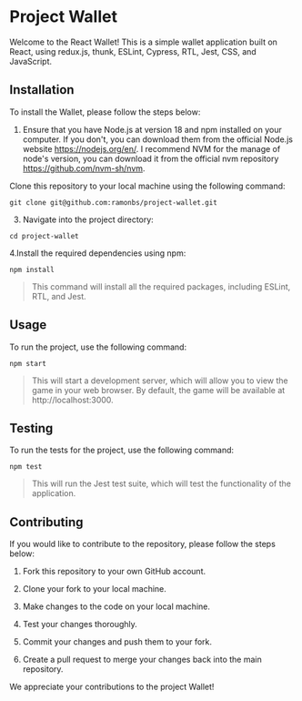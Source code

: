 # Project Wallet
Welcome to the React Wallet! This is a simple wallet application built on React, using redux.js, thunk, ESLint, Cypress, RTL, Jest, CSS, and JavaScript.

## Installation
To install the Wallet, please follow the steps below:

1. Ensure that you have Node.js at version 18 and npm installed on your computer. If you don't, you can download them from the official Node.js website https://nodejs.org/en/. I recommend NVM for the manage of node's version, you can download it from the official nvm repository https://github.com/nvm-sh/nvm.

Clone this repository to your local machine using the following command:
```
git clone git@github.com:ramonbs/project-wallet.git
```

3. Navigate into the project directory:
```
cd project-wallet
```

4.Install the required dependencies using npm:
```
npm install
```

> This command will install all the required packages, including ESLint, RTL, and Jest.

## Usage
To run the project, use the following command:
```
npm start
```

> This will start a development server, which will allow you to view the game in your web browser. By default, the game will be available at http://localhost:3000.

## Testing
To run the tests for the project, use the following command:
```
npm test
```
> This will run the Jest test suite, which will test the functionality of the application.

## Contributing
If you would like to contribute to the repository, please follow the steps below:

1. Fork this repository to your own GitHub account.

2. Clone your fork to your local machine.

3. Make changes to the code on your local machine.

4. Test your changes thoroughly.

5. Commit your changes and push them to your fork.

6. Create a pull request to merge your changes back into the main repository.

We appreciate your contributions to the project Wallet!

